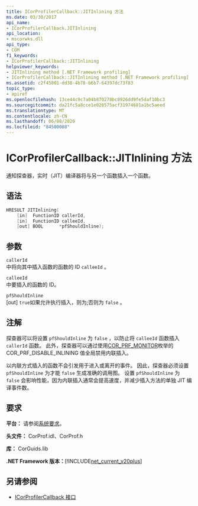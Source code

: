 ```yaml
---
title: ICorProfilerCallback::JITInlining 方法
ms.date: 03/30/2017
api_name:
- ICorProfilerCallback.JITInlining
api_location:
- mscorwks.dll
api_type:
- COM
f1_keywords:
- ICorProfilerCallback::JITInlining
helpviewer_keywords:
- JITInlining method [.NET Framework profiling]
- ICorProfilerCallback::JITInlining method [.NET Framework profiling]
ms.assetid: c2f45801-dd38-4b78-b6b7-64397dc73f83
topic_type:
- apiref
ms.openlocfilehash: 13ce44c9c7a04b870278bc8926dd9fe5daf10bc3
ms.sourcegitcommit: da21fc5a8cce1e028575acf31974681a1bc5aeed
ms.translationtype: MT
ms.contentlocale: zh-CN
ms.lasthandoff: 06/08/2020
ms.locfileid: "84500008"
---
```

# <a name="icorprofilercallbackjitinlining-method"></a>ICorProfilerCallback::JITInlining 方法
通知探查器，实时（JIT）编译器将与另一个函数插入一个函数。  
  
## <a name="syntax"></a>语法  
  
```cpp  
HRESULT JITInlining(  
    [in]  FunctionID callerId,  
    [in]  FunctionID calleeId,  
    [out] BOOL      *pfShouldInline);  
```  
  
## <a name="parameters"></a>参数  
 `callerId`  
 中将向其中插入函数的函数的 ID `calleeId` 。  
  
 `calleeId`  
 中要插入的函数的 ID。  
  
 `pfShouldInline`  
 [out] `true`如果允许执行插入，则为;否则为 `false` 。  
  
## <a name="remarks"></a>注解  
 探查器可以将设置 `pfShouldInline` 为 `false` ，以防止将 `calleeId` 函数插入 `callerId` 函数。 此外，探查器可以通过使用[COR_PRF_MONITOR](cor-prf-monitor-enumeration.md)枚举的 COR_PRF_DISABLE_INLINING 值全局禁用内联插入。  
  
 以内联方式插入的函数不会引发用于进入或离开的事件。 因此，探查器必须设置 `pfShouldInline` 为才能 `false` 生成准确的调用图。 设置 `pfShouldInline` 为 `false` 会影响性能，因为内联插入通常会提高速度，并减少插入方法的单独 JIT 编译事件数。  
  
## <a name="requirements"></a>要求  
 **平台：** 请参阅[系统要求](../../get-started/system-requirements.md)。  
  
 **头文件：** CorProf.idl、CorProf.h  
  
 **库：** CorGuids.lib  
  
 **.NET Framework 版本：**[!INCLUDE[net_current_v20plus](../../../../includes/net-current-v20plus-md.md)]  
  
## <a name="see-also"></a>另请参阅

- [ICorProfilerCallback 接口](icorprofilercallback-interface.md)
